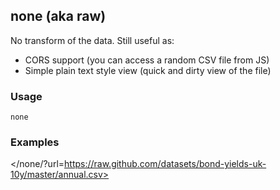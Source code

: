 ## none (aka raw)

No transform of the data. Still useful as:

* CORS support (you can access a random CSV file from JS)
* Simple plain text style view (quick and dirty view of the file)

### Usage

    none

### Examples

</none/?url=https://raw.github.com/datasets/bond-yields-uk-10y/master/annual.csv>
